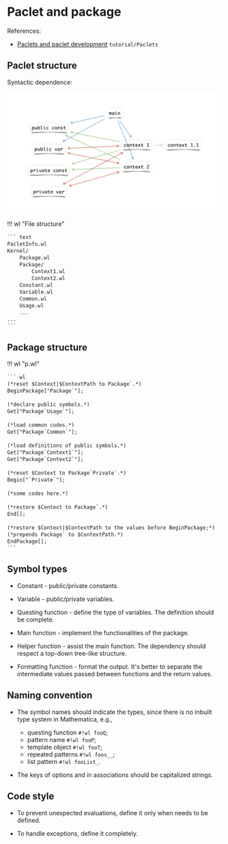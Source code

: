 # Paclet and package

References:

* [Paclets and paclet development](https://www.wolframcloud.com/obj/tgayley/Published/PacletDevelopment.nb) `tutorial/Paclets`

## Paclet structure

Syntactic dependence:

<center>

![paclet](paclet.png)

</center>

!!! wl "File structure"

    ``` text
    PacletInfo.wl
    Kernel/
        Package.wl
        Package/
            Context1.wl
            Context2.wl
        Constant.wl
        Variable.wl
        Common.wl
        Usage.wl
        ...
    ...
    ```

## Package structure

!!! wl "p.wl"

    ``` wl
    (*reset $Context|$ContextPath to Package`.*)
    BeginPackage["Package`"];
    
    (*declare public symbols.*)
    Get["Package`Usage`"];
    
    (*load common codes.*)
    Get["Package`Common`"];
    
    (*load definitions of public symbols.*)
    Get["Package`Context1`"];
    Get["Package`Context2`"];
    
    (*reset $Context to Package`Private`.*)
    Begin["`Private`"];
    
    (*some codes here.*)
    
    (*restore $Context to Package`.*)
    End[];
    
    (*restore $Context|$ContextPath to the values before BeginPackage;*)
    (*prepends Package` to $ContextPath.*)
    EndPackage[];
    ```
    
## Symbol types

* Constant - public/private constants.

* Variable - public/private variables.

* Questing function -  define the type of variables. The definition should be complete.

* Main function - implement the functionalities of the package.

* Helper function - assist the main function. The dependency should respect a top-down tree-like structure.

* Formatting function - format the output. It's better to separate the intermediate values passed between functions and the return values.

## Naming convention

* The symbol names should indicate the types, since there is no inbuilt type system in Mathematica, e.g.,

    * questing function `#!wl fooQ`;
    * pattern name `#!wl fooP`;
    * template object `#!wl fooT`;
    * repeated patterns `#!wl foos__`;
    * list pattern `#!wl fooList_`.

* The keys of options and in associations should be capitalized strings.

## Code style

* To prevent unexpected evaluations, define it only when needs to be defined.

* To handle exceptions, define it completely.
